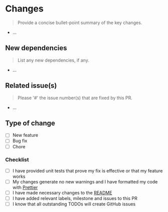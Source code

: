 # Changes

> Provide a concise bullet-point summary of the key changes.

- ...

## New dependencies

> List any new dependencies, if any.

- ...

## Related issue(s)

> Please '#' the issue number(s) that are fixed by this PR.

- ...

## Type of change

- [ ] New feature
- [ ] Bug fix
- [ ] Chore

### Checklist

- [ ] I have provided unit tests that prove my fix is effective or that my feature works
- [ ] My changes generate no new warnings and I have formatted my code with [Prettier](https://marketplace.visualstudio.com/items?itemName=esbenp.prettier-vscode)
- [ ] I have made necessary changes to the [README](README.md)
- [ ] I have added relevant labels, milestone and issues to this PR
- [ ] I know that all outstanding TODOs will create GitHub issues

[^1]: Add the label `type:bug` or `type:feature` to this PR.
[^2]: Add the label `status:request-review` when you're ready for a review.
